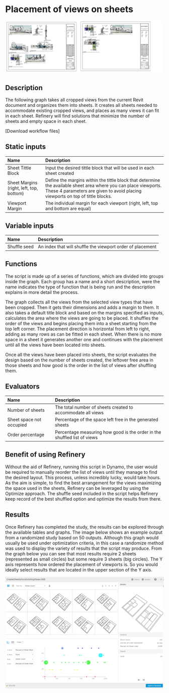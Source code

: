 # Placement of views on sheets

![](../../.gitbook/assets/cropview.gif)

## Description

The following graph takes all cropped views from the current Revit document and organizes them into sheets. It creates all sheets needed to accommodate existing cropped views, and places as many views it can fit in each sheet. Refinery will find solutions that minimize the number of sheets and empty space in each sheet. 

\[Download workflow files\]

## Static inputs

| Name | Description |
| :--- | :--- |
| Sheet Tittle Block | Input the desired tittle block that will be used in each sheet created |
| Sheet Margins \(right, left, top, bottom\) | Define the margins within the tittle block that determine the available sheet area where you can place viewports. These 4 parameters are given to avoid placing viewports on top of tittle blocks. |
| Viewport Margin | The individual margin for each viewport \(right, left, top and bottom are equal\) |

## Variable inputs

| Name | Description |
| :--- | :--- |
| Shuffle seed | An index that will shuffle the viewport order of placement |

## Functions

The script is made up of a series of functions, which are divided into groups inside the graph. Each group has a name and a short description, were the name indicates the type of function that is being run and the description explains in more detail the process.

The graph collects all the views from the selected view types that have been cropped. Then it gets their dimensions and adds a margin to them. It also takes a default title block and based on the margins specified as inputs, calculates the area where the views are going to be placed. It shuffles the order of the views and begins placing them into a sheet starting from the top left corner. The placement direction is horizontal from left to right, adding as many rows as can be fitted in each sheet. When there is no more space in a sheet it generates another one and continues with the placement until all the views have been located into sheets.

Once all the views have been placed into sheets, the script evaluates the design based on the number of sheets created, the leftover free area in those sheets and how good is the order in the list of views after shuffling them.

## Evaluators

| Name | Description |
| :--- | :--- |
| Number of sheets | The total number of sheets created to accommodate all views |
| Sheet space not occupied | Percentage of the space left free in the generated sheets |
| Order percentage | Percentage measuring how good is the order in the shuffled list of views |

## Benefit of using Refinery

Without the aid of Refinery, running this script in Dynamo, the user would be required to manually reorder the list of views until they manage to find the desired layout. This process, unless incredibly lucky, would take hours. As the aim is simple, to find the best arrangement for the views maximizing the space used in the sheets, Refinery can be leveraged by using the Optimize approach. The shuffle seed included in the script helps Refinery keep record of the best shuffled option and optimize the results from there.

## Results

Once Refinery has completed the study, the results can be explored through the available tables and graphs. The image below shows an example output from a randomized study based on 50 outputs. Although this graph would usually be used under optimization criteria, in this case a randomize method was used to display the variety of  results that the script may produce. From the graph below you can see that most results require 2 sheets \(represented as small circles\) but some require 3 sheets \(big circles\). The Y axis represents how ordered the placement of viewports is. So you would ideally select results that are located in the upper section of the Y axis. 

![](../../.gitbook/assets/refineryresult%20%281%29.png)



